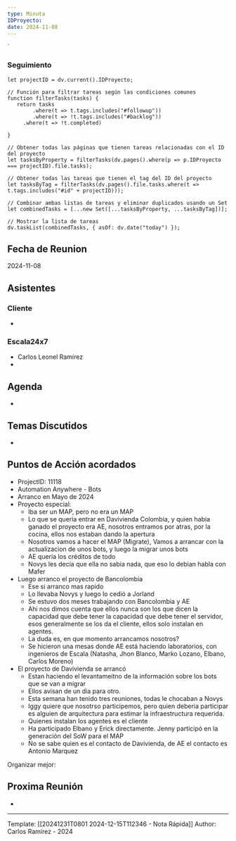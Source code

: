```yaml
---
type: Minuta
IDProyecto: 
date: 2024-11-08
---
```

`

### Seguimiento

```dataviewjs
let projectID = dv.current().IDProyecto;

// Función para filtrar tareas según las condiciones comunes
function filterTasks(tasks) {
   return tasks
        .where(t => t.tags.includes("#followup"))
        .where(t => !t.tags.includes("#backlog"))
     .where(t => !t.completed)
        
}

// Obtener todas las páginas que tienen tareas relacionadas con el ID del proyecto
let tasksByProperty = filterTasks(dv.pages().where(p => p.IDProyecto === projectID).file.tasks);

// Obtener todas las tareas que tienen el tag del ID del proyecto
let tasksByTag = filterTasks(dv.pages().file.tasks.where(t => t.tags.includes("#id" + projectID)));

// Combinar ambas listas de tareas y eliminar duplicados usando un Set
let combinedTasks = [...new Set([...tasksByProperty, ...tasksByTag])];

// Mostrar la lista de tareas
dv.taskList(combinedTasks, { asOf: dv.date("today") });
 ```
## Fecha de Reunion
2024-11-08

## Asistentes

### Cliente
* 
### Escala24x7
- Carlos Leonel Ramírez
-  

## Agenda
* 
## Temas Discutidos
*  

## Puntos de Acción acordados
- ProjectID: 11118
- Automation Anywhere - Bots
- Arranco en Mayo de 2024
- Proyecto especial:
	- Iba ser un MAP, pero no era un MAP
	- Lo que se queria entrar en Davivienda Colombia, y quien habia ganado el proyecto era AE, nosotros entramos por atras, por la cocina, ellos nos estaban dando la apertura
	- Nosotros vamos a hacer el MAP (Migrate), Vamos a arrancar con la actualizacion de unos bots, y luego la migrar unos bots
	- AE queria los créditos de todo
	- Novys les decía que ella no sabia nada, que eso lo debian habla con Mafer
- Luego arranco el proyecto de Bancolombia
	- Ese si arranco mas rapido
	- Lo llevaba Novys y luego lo cedió a Jorland
	- Se estuvo dos meses trabajando con Bancolombia y AE
	- Ahi nos dimos cuenta que ellos nunca son los que dicen la capacidad que debe tener la capacidad que debe tener el servidor, esos generalmente se los da el cliente, ellos solo instalan en agentes.
	- La duda es, en que momento arrancamos nosotros?
	- Se hicieron una mesas donde AE está haciendo laboratorios, con ingenieros de Escala (Natasha, Jhon Blanco, Marko Lozano, Elbano, Carlos Moreno)
- El proyecto de Davivienda se arrancó
	- Estan haciendo el levantameitno de la información sobre los bots que se van a migrar
	- Ellos avisan de un dia para otro.
	- Esta semana han tenido tres reuniones, todas le chocaban a Novys
	- Iggy quiere que nosotrso participemos, pero quien deberia participar es alguien de arquitectura para estimar la infraestructura requerida.
	- Quienes instalan los agentes es el cliente
	- Ha participado Elbano y Erick directamente. Jenny participó en la generación del SoW para el MAP
	- No se sabe quien es el contacto de Davivienda, de AE el contacto es Antonio Marquez 

Organizar mejor:


## Proxima Reunión
*   

---
Template: [[20241231T0801 2024-12-15T112346 - Nota Rápida]]
Author: Carlos Ramírez - 2024
